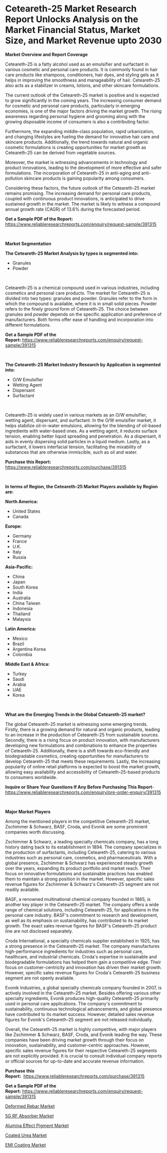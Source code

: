 <p><h1>Ceteareth-25 Market Research Report Unlocks Analysis on the Market Financial Status, Market Size, and Market Revenue upto 2030</h1></p><p><strong>Market Overview and Report Coverage</strong></p>
<p><p>Ceteareth-25 is a fatty alcohol used as an emulsifier and surfactant in various cosmetic and personal care products. It is commonly found in hair care products like shampoos, conditioners, hair dyes, and styling gels as it helps in improving the smoothness and manageability of hair. Ceteareth-25 also acts as a stabilizer in creams, lotions, and other skincare formulations.</p><p>The current outlook of the Ceteareth-25 market is positive and is expected to grow significantly in the coming years. The increasing consumer demand for cosmetic and personal care products, particularly in emerging economies, is one of the major factors driving the market growth. The rising awareness regarding personal hygiene and grooming along with the growing disposable income of consumers is also a contributing factor.</p><p>Furthermore, the expanding middle-class population, rapid urbanization, and changing lifestyles are fueling the demand for innovative hair care and skincare products. Additionally, the trend towards natural and organic cosmetic formulations is creating opportunities for market growth as Ceteareth-25 can be derived from vegetable sources.</p><p>Moreover, the market is witnessing advancements in technology and product innovations, leading to the development of more effective and safer formulations. The incorporation of Ceteareth-25 in anti-aging and anti-pollution skincare products is gaining popularity among consumers.</p><p>Considering these factors, the future outlook of the Ceteareth-25 market remains promising. The increasing demand for personal care products, coupled with continuous product innovations, is anticipated to drive sustained growth in the market. The market is likely to witness a compound annual growth rate (CAGR) of 13.6% during the forecasted period.</p></p>
<p><strong>Get a Sample PDF of the Report:</strong> <a href="https://www.reliableresearchreports.com/enquiry/request-sample/391315">https://www.reliableresearchreports.com/enquiry/request-sample/391315</a></p>
<p>&nbsp;</p>
<p><strong>Market Segmentation</strong></p>
<p><strong>The Ceteareth-25 Market Analysis by types is segmented into:</strong></p>
<p><ul><li>Granules</li><li>Powder</li></ul></p>
<p>&nbsp;</p>
<p><p>Ceteareth-25 is a chemical compound used in various industries, including cosmetics and personal care products. The market for Ceteareth-25 is divided into two types: granules and powder. Granules refer to the form in which the compound is available, where it is in small solid pieces. Powder refers to the finely ground form of Ceteareth-25. The choice between granules and powder depends on the specific application and preference of manufacturers. Both forms offer ease of handling and incorporation into different formulations.</p></p>
<p><strong>Get a Sample PDF of the Report:</strong>&nbsp;<a href="https://www.reliableresearchreports.com/enquiry/request-sample/391315">https://www.reliableresearchreports.com/enquiry/request-sample/391315</a></p>
<p>&nbsp;</p>
<p><strong>The Ceteareth-25 Market Industry Research by Application is segmented into:</strong></p>
<p><ul><li>O/W Emulsifier</li><li>Wetting Agent</li><li>Dispersant</li><li>Surfactant</li></ul></p>
<p>&nbsp;</p>
<p><p>Ceteareth-25 is widely used in various markets as an O/W emulsifier, wetting agent, dispersant, and surfactant. In the O/W emulsifier market, it helps stabilize oil-in-water emulsions, allowing for the blending of oil-based ingredients with water-based ones. As a wetting agent, it reduces surface tension, enabling better liquid spreading and penetration. As a dispersant, it aids in evenly dispersing solid particles in a liquid medium. Lastly, as a surfactant, it lowers interfacial tension, facilitating the mixability of substances that are otherwise immiscible, such as oil and water.</p></p>
<p><strong>Purchase this Report:</strong>&nbsp; <a href="https://www.reliableresearchreports.com/purchase/391315">https://www.reliableresearchreports.com/purchase/391315</a></p>
<p>&nbsp;</p>
<p><strong>In terms of Region, the Ceteareth-25 Market Players available by Region are:</strong></p>
<p>
    <p> <strong> North America: </strong>
        <ul>
            <li>United States</li>
            <li>Canada</li>
        </ul>
        </p> 
    <p> <strong> Europe: </strong>
        <ul>
            <li>Germany</li>
            <li>France</li>
            <li>U.K.</li>
            <li>Italy</li>
            <li>Russia</li>
        </ul>
        </p> 
    <p> <strong> Asia-Pacific: </strong>
        <ul>
            <li>China</li>
            <li>Japan</li>
            <li>South Korea</li>
            <li>India</li>
            <li>Australia</li>
            <li>China Taiwan</li>
            <li>Indonesia</li>
            <li>Thailand</li>
            <li>Malaysia</li>
        </ul>
        </p> 
    <p> <strong> Latin America: </strong>
        <ul>
            <li>Mexico</li>
            <li>Brazil</li>
            <li>Argentina Korea</li>
            <li>Colombia</li>
        </ul>
        </p> 
    <p> <strong> Middle East & Africa: </strong>
        <ul>
            <li>Turkey</li>
            <li>Saudi</li>
            <li>Arabia</li>
            <li>UAE</li>
            <li>Korea</li>
        </ul>
    </p>
    </p>
<p>&nbsp;</p>
<p><strong>What are the Emerging Trends in the Global Ceteareth-25 market?</strong></p>
<p><p>The global Ceteareth-25 market is witnessing some emerging trends. Firstly, there is a growing demand for natural and organic products, leading to an increase in the production of Ceteareth-25 from sustainable sources. Secondly, there is a rising focus on product innovation, with manufacturers developing new formulations and combinations to enhance the properties of Ceteareth-25. Additionally, there is a shift towards eco-friendly and biodegradable cosmetics, creating opportunities for manufacturers to develop Ceteareth-25 that meets these requirements. Lastly, the increasing popularity of online retail platforms is expected to boost the market growth, allowing easy availability and accessibility of Ceteareth-25-based products to consumers worldwide.</p></p>
<p><strong>Inquire or Share Your Questions If Any Before Purchasing This Report</strong>- <a href="https://www.reliableresearchreports.com/enquiry/pre-order-enquiry/391315">https://www.reliableresearchreports.com/enquiry/pre-order-enquiry/391315</a></p>
<p>&nbsp;</p>
<p><strong>Major Market Players</strong></p>
<p><p>Among the mentioned players in the competitive Ceteareth-25 market, Zschimmer & Schwarz, BASF, Croda, and Evonik are some prominent companies worth discussing.</p><p>Zschimmer & Schwarz, a leading specialty chemicals company, has a long history dating back to its establishment in 1894. The company specializes in the production of surfactants, including Ceteareth-25, catering to various industries such as personal care, cosmetics, and pharmaceuticals. With a global presence, Zschimmer & Schwarz has experienced steady growth over the years, expanding its product portfolio and market reach. Their focus on innovative formulations and sustainable practices has enabled them to maintain a strong position in the market. However, specific sales revenue figures for Zschimmer & Schwarz's Ceteareth-25 segment are not readily available.</p><p>BASF, a renowned multinational chemical company founded in 1865, is another key player in the Ceteareth-25 market. The company offers a wide range of chemical solutions, including Ceteareth-25, for applications in the personal care industry. BASF's commitment to research and development, as well as its emphasis on sustainability, has contributed to its market growth. The exact sales revenue figures for BASF's Ceteareth-25 product line are not disclosed separately.</p><p>Croda International, a specialty chemicals supplier established in 1925, has a strong presence in the Ceteareth-25 market. The company manufactures high-performance ingredients for industries such as personal care, healthcare, and industrial chemicals. Croda's expertise in sustainable and biodegradable formulations has helped them gain a competitive edge. Their focus on customer-centricity and innovation has driven their market growth. However, specific sales revenue figures for Croda's Ceteareth-25 business segment are not openly available.</p><p>Evonik Industries, a global specialty chemicals company founded in 2007, is actively involved in the Ceteareth-25 market. Besides offering various other specialty ingredients, Evonik produces high-quality Ceteareth-25 primarily used in personal care applications. The company's commitment to sustainability, continuous technological advancements, and global presence have contributed to its market success. However, detailed sales revenue figures for Evonik's Ceteareth-25 segment are not released individually.</p><p>Overall, the Ceteareth-25 market is highly competitive, with major players like Zschimmer & Schwarz, BASF, Croda, and Evonik leading the way. These companies have been driving market growth through their focus on innovation, sustainability, and customer-centric approaches. However, specific sales revenue figures for their respective Ceteareth-25 segments are not explicitly provided. It is crucial to consult individual company reports or official sources for up-to-date and accurate revenue information.</p></p>
<p><strong>Purchase this Report:</strong>&nbsp;&nbsp;<a href="https://www.reliableresearchreports.com/purchase/391315">https://www.reliableresearchreports.com/purchase/391315</a></p>
<p></p>
<p><strong>Get a Sample PDF of the Report:</strong>&nbsp;<a href="https://www.reliableresearchreports.com/enquiry/request-sample/391315">https://www.reliableresearchreports.com/enquiry/request-sample/391315</a></p>
<p><p><a href="https://medium.com/@edenkrajcik/deformed-rebar-market-size-and-market-trends-complete-industry-overview-2023-to-2030-c66131c9b85f">Deformed Rebar Market</a></p><p><a href="https://github.com/deliacustodio40/Market-Research-Report-List-1/blob/main/5g-rf-absorber-market.md">5G RF Absorber Market</a></p><p><a href="https://medium.com/@jensenklein/alumina-effect-pigment-market-outlook-industry-overview-and-forecast-2023-to-2030-e51e1d0dec7e">Alumina Effect Pigment Market</a></p><p><a href="https://medium.com/@jasperkuhic2023/analyzing-coated-urea-market-global-industry-perspective-and-forecast-2023-to-2030-7dc4805192da">Coated Urea Market</a></p><p><a href="https://github.com/scarol104/Market-Research-Report-List-1/blob/main/emi-coating-market.md">EMI Coating Market</a></p></p>